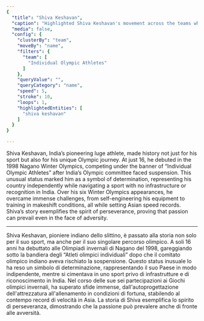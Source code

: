 ```yaml
---
{
  "title": "Shiva Keshavan",
  "caption": "Highlighted Shiva Keshavan's movement across the teams where she competed",
  "media": false,
  "config": {
    "clusterBy": "team",
    "moveBy": "name",
    "filters": {
      "team": [
        "Individual Olympic Athletes"
      ]
    },
    "queryValue": "",
    "queryCategory": "name",
    "speed": 5,
    "stroke": 10,
    "loops": 1,
    "highlightedEntities": [
      "shiva keshavan"
    ]
  }
}

---
```


Shiva Keshavan, India’s pioneering luge athlete, made history not just for his sport but also for his unique Olympic journey. At just 16, he debuted in the 1998 Nagano Winter Olympics, competing under the banner of “Individual Olympic Athletes” after India’s Olympic committee faced suspension. This unusual status marked him as a symbol of determination, representing his country independently while navigating a sport with no infrastructure or recognition in India. Over his six Winter Olympics appearances, he overcame immense challenges, from self-engineering his equipment to training in makeshift conditions, all while setting Asian speed records. Shiva’s story exemplifies the spirit of perseverance, proving that passion can prevail even in the face of adversity.

---

Shiva Keshavan, pioniere indiano dello slittino, è passato alla storia non solo per il suo sport, ma anche per il suo singolare percorso olimpico. A soli 16 anni ha debuttato alle Olimpiadi invernali di Nagano del 1998, gareggiando sotto la bandiera degli “Atleti olimpici individuali” dopo che il comitato olimpico indiano aveva rischiato la sospensione. Questo status inusuale lo ha reso un simbolo di determinazione, rappresentando il suo Paese in modo indipendente, mentre si cimentava in uno sport privo di infrastrutture e di riconoscimento in India. Nel corso delle sue sei partecipazioni ai Giochi olimpici invernali, ha superato sfide immense, dall'autoprogettazione dell'attrezzatura all'allenamento in condizioni di fortuna, stabilendo al contempo record di velocità in Asia. La storia di Shiva esemplifica lo spirito di perseveranza, dimostrando che la passione può prevalere anche di fronte alle avversità.
